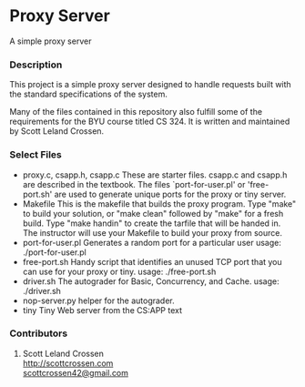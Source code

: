 # Proxy Server

A simple proxy server

### Description

This project is a simple proxy server designed to handle requests built with the standard specifications of the system.

Many of the files contained in this repository also fulfill some of the requirements for the BYU course titled CS 324.
It is written and maintained by Scott Leland Crossen.

### Select Files

- proxy.c, csapp.h, csapp.c
  These are starter files.  csapp.c and csapp.h are described in
  the textbook. The files `port-for-user.pl' or 'free-port.sh' are used to generate
  unique ports for the proxy or tiny server.
- Makefile
  This is the makefile that builds the proxy program.  Type "make"
  to build your solution, or "make clean" followed by "make" for a
  fresh build. Type "make handin" to create the tarfile that will be handed in. The instructor will use your Makefile to build your proxy from source.
- port-for-user.pl
  Generates a random port for a particular user
  usage: ./port-for-user.pl <userID>
- free-port.sh
  Handy script that identifies an unused TCP port that you can use
  for your proxy or tiny.
  usage: ./free-port.sh
- driver.sh
  The autograder for Basic, Concurrency, and Cache.
  usage: ./driver.sh
- nop-server.py
  helper for the autograder.
- tiny
  Tiny Web server from the CS:APP text

### Contributors

1. Scott Leland Crossen  
<http://scottcrossen.com>  
<scottcrossen42@gmail.com>  
